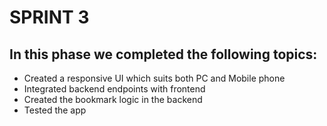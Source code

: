# SPRINT 3

## In this phase we completed the following topics:

+ Created a responsive UI which suits both PC and Mobile phone
+ Integrated backend endpoints with frontend
+ Created the bookmark logic in the backend
+ Tested the app
